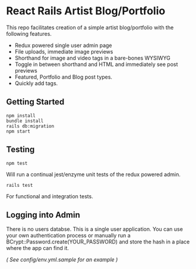 # React Rails Artist Blog/Portfolio

This repo facilitates creation of a simple artist blog/portfolio with the following features. 
  * Redux powered single user admin page
  * File uploads, immediate image previews
  * Shorthand for image and video tags in a bare-bones WYSIWYG
  * Toggle in between shorthand and HTML and immediately see post previews
  * Featured, Portfolio and Blog post types. 
  * Quickly add tags.

## Getting Started
```
npm install
bundle install
rails db:migration
npm start
```

## Testing
```
npm test
```
Will run a continual jest/enzyme unit tests of the redux powered admin. 
```
rails test
```
For functional and integration tests. 


## Logging into Admin

There is no users databse. This is a single user application.  You can use your own authentication process or manually run a BCrypt::Password.create(YOUR_PASSWORD) and store the hash in a place where the app can find it.

*( See config/env.yml.sample for an example )*
